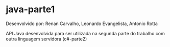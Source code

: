 # java-parte1
Desenvolvido por: Renan Carvalho, Leonardo Evangelista, Antonio Rotta

API Java desenvolvida para ser utilizada na segunda parte do trabalho com outra linguagem servidora (c#-parte2)
